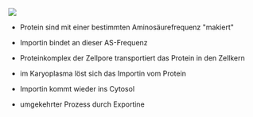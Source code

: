 ![](Pasted%20image%2020231027220047.png)
- Protein sind mit einer bestimmten Aminosäurefrequenz "makiert"
- Importin bindet an dieser AS-Frequenz 
- Proteinkomplex der Zellpore transportiert das Protein in den Zellkern
- im Karyoplasma löst sich das Importin vom Protein 
- Importin kommt wieder ins Cytosol 

- umgekehrter Prozess durch Exportine